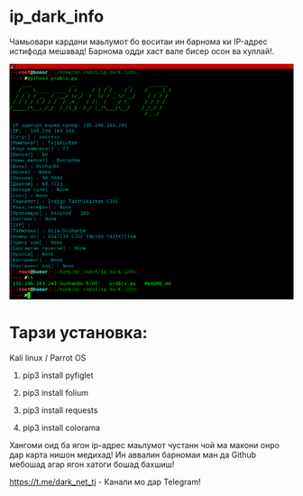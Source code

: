 # ip_dark_info
Чамьовари кардани маьлумот бо воситаи ин барнома ки IP-адрес истифода мешавад! 
Барнома одди хаст вале бисер осон ва куллай!.

![image.txt](https://github.com/Karimov2211/ip_dark_info/blob/main/probiv.png)

# Тарзи установка:
Kali linux /  Parrot OS
 
1) pip3 install pyfiglet

2) pip3 install folium

3) pip3 install requests

4) pip3 install colorama

Хангоми оид ба ягон ip-адрес маьлумот чустанн чой ма макони онро дар 
карта нишон медихад!
Ин аввалин барномаи ман да Github мебошад агар ягон хатоги бошад бахшиш!

https://t.me/dark_net_tj - Канали мо дар Telegram!

